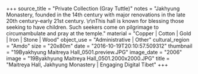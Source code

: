 +++
source_title = "Private Collection (Gray Tuttle)"
notes = "Jakhyung Monastery, founded in the 14th century with major renovations in the late 20th century-early 21st century. \r\nThis hall is known for blessing those seeking to have children. Such seekers come on pilgrimage to circumambulate and pray at the temple."
material = "Copper | Cotton | Gold | Iron | Stone | Wood"
object_use = "Administrative | Other"
cultural_region = "Amdo"
size = "20x80m"
date = "2016-10-19T20:10:57.509312"
thumbnail = "19Byakhyung Maitreya Hall_0501.preview.JPG"
image_date = "2006"
image = "19Byakhyung Maitreya Hall_0501.2000x2000.JPG"
title = "Maitreya Hall, Jakhyung Monastery | Engaging Digital Tibet"
+++
